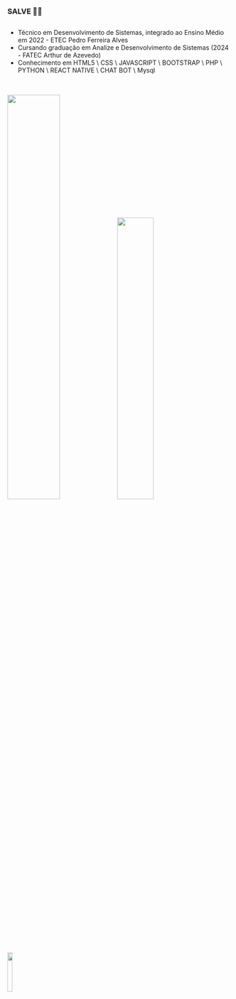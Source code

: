 ### SALVE 🗿🍷

##

- Técnico em Desenvolvimento de Sistemas, integrado ao Ensino Médio em 2022 - ETEC Pedro Ferreira Alves
- Cursando graduação em Analize e Desenvolvimento de Sistemas (2024 - FATEC Arthur de Azevedo)
- Conhecimento em HTML5 \ CSS \ JAVASCRIPT \ BOOTSTRAP \ PHP \ PYTHON \ REACT NATIVE \ CHAT BOT \ Mysql

##

<div>
<br>
  <img width="48.3%" src="https://github-readme-stats.vercel.app/api?username=murilo-ramalho&show_icons=true&count_private=true&theme=transparent">
  <img width="40.3%" src="https://github-readme-stats.vercel.app/api/top-langs/?username=murilo-ramalho&layout=compact&theme=transparent">
</div>

##

<br>
<div>
  <a href="https://br.linkedin.com/in/murilo-ramalho-da-mata-b162a3226"><img width="15%" src="https://img.shields.io/badge/LinkedIn-0077B5?style=for-the-badge&logo=linkedin&logoColor=white"></a>
</div>
